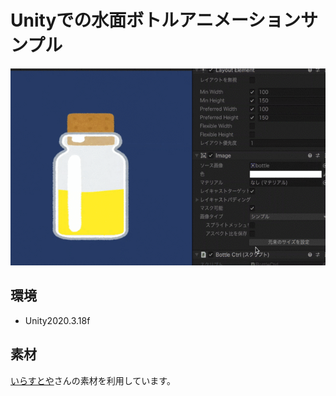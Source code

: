# Unityでの水面ボトルアニメーションサンプル

![](docs/bottle.gif)

環境
------
* Unity2020.3.18f

素材
-----
[いらすとや](http://www.irasutoya.com/)さんの素材を利用しています。